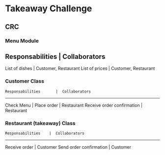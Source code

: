 # Takeaway Challenge

## CRC

### Menu Module

Responsabilities |   Collaborators
---------------------------------------
List of dishes   | Customer, Restaurant
List of prices   | Customer, Restaurant


### Customer Class

    Responsabilities       |  Collaborators
--------------------------------------------
Check Menu                 | 
Place order                | Restaurant
Receive order confirmation | Restaurant


### Restaurant (takeaway) Class

    Responsabilities    |  Collaborators
-----------------------------------------
Receive order           | Customer
Send order confirmation | Customer